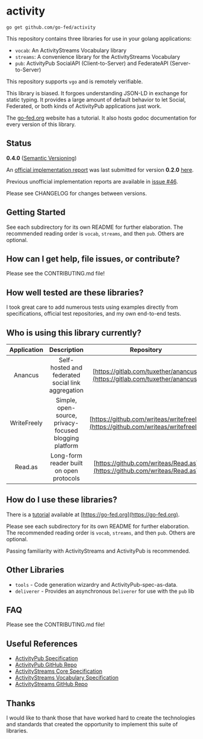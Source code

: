 # activity

`go get github.com/go-fed/activity`

This repository contains three libraries for use in your golang applications:

* `vocab`: An ActivityStreams Vocabulary library
* `streams`: A convenience library for the ActivityStreams Vocabulary
* `pub`: ActivityPub SocialAPI (Client-to-Server) and FederateAPI
  (Server-to-Server)

This repository supports `vgo` and is remotely verifiable.

This library is biased. It forgoes understanding JSON-LD in exchange for static
typing. It provides a large amount of default behavior to let Social,
Federated, or both kinds of ActivityPub applications just work.

The [go-fed.org](https://go-fed.org) website has a tutorial. It also hosts godoc
documentation for every version of this library.

## Status

**0.4.0** ([Semantic Versioning](https://semver.org/))

An [official implementation report](https://activitypub.rocks/implementation-report/)
was last submitted for version **0.2.0** [here](https://github.com/w3c/activitypub/issues/318).

Previous unofficial implementation reports are available in [issue #46](https://github.com/go-fed/activity/issues/46).

Please see CHANGELOG for changes between versions.

## Getting Started

See each subdirectory for its own README for further elaboration. The
recommended reading order is `vocab`, `streams`, and then `pub`. Others are
optional.

## How can I get help, file issues, or contribute?

Please see the CONTRIBUTING.md file!

## How well tested are these libraries?

I took great care to add numerous tests using examples directly from
specifications, official test repositories, and my own end-to-end tests.

## Who is using this library currently?

| Application | Description                                       | Repository                                                                 | Point Of Contact                                                                                                    | Homepage                             |
|:-----------:|:-------------------------------------------------:|:--------------------------------------------------------------------------:|:-------------------------------------------------------------------------------------------------------------------:|:------------------------------------:|
| Anancus     | Self-hosted and federated social link aggregation              | [https://gitlab.com/tuxether/anancus](https://gitlab.com/tuxether/anancus)       | [@tuxether@floss.social](https://floss.social/@tuxether) or [tuxether@protonmail.ch](mailto:tuxether@protonmail.ch) | N/A                                  |
| WriteFreely | Simple, open-source, privacy-focused blogging platform         | [https://github.com/writeas/writefreely](https://github.com/writeas/writefreely) | [@write_as@writing.exchange](https://writing.exchange/@write_as) or [hello@write.as](mailto:hello@write.as)         | [https://writefreely.org](https://writefreely.org) |
| Read.as     | Long-form reader built on open protocols                       | [https://github.com/writeas/Read.as](https://github.com/writeas/Read.as)         | [@write_as@writing.exchange](https://writing.exchange/@write_as) or [hello@write.as](mailto:hello@write.as)         | [https://read.as](https://read.as)   |

## How do I use these libraries?

There is a [tutorial](https://go-fed.org/tutorial) available at
[https://go-fed.org](https://go-fed.org).

Please see each subdirectory for its own README for further elaboration. The
recommended reading order is `vocab`, `streams`, and then `pub`. Others are
optional.

Passing familiarity with ActivityStreams and ActivityPub is recommended.

## Other Libraries

* `tools` - Code generation wizardry and ActivityPub-spec-as-data.
* `deliverer` - Provides an asynchronous `Deliverer` for use with the `pub` lib

## FAQ

Please see the CONTRIBUTING.md file!

## Useful References

* [ActivityPub Specification](https://www.w3.org/TR/activitypub)
* [ActivityPub GitHub Repo](https://github.com/w3c/activitypub)
* [ActivityStreams Core Specification](https://www.w3.org/TR/activitystreams-core)
* [ActivityStreams Vocabulary Specification](https://www.w3.org/TR/activitystreams-vocabulary)
* [ActivityStreams GitHub Repo](https://github.com/w3c/activitystreams)

## Thanks

I would like to thank those that have worked hard to create the technologies
and standards that created the opportunity to implement this suite of
libraries.
